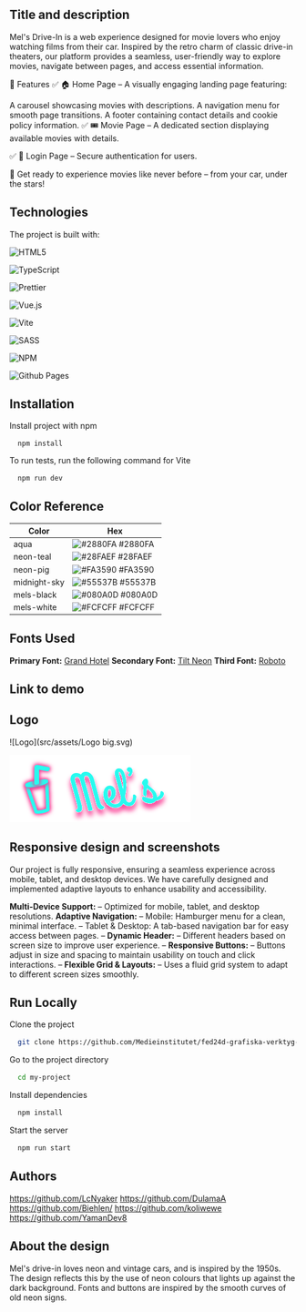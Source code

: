 ## Title and description

Mel's Drive-In is a web experience designed for movie lovers who enjoy watching films from their car. Inspired by the retro charm of classic drive-in theaters, our platform provides a seamless, user-friendly way to explore movies, navigate between pages, and access essential information.

🚗 Features
✅ 🏠 Home Page – A visually engaging landing page featuring:

A carousel showcasing movies with descriptions.
A navigation menu for smooth page transitions.
A footer containing contact details and cookie policy information.
✅ 🎟️ Movie Page – A dedicated section displaying available movies with details.

✅ 🔐 Login Page – Secure authentication for users.

🎥 Get ready to experience movies like never before – from your car, under the stars!

## Technologies

The project is built with:

![HTML5](https://img.shields.io/badge/html5-%23E34F26.svg?style=for-the-badge&logo=html5&logoColor=white)

![TypeScript](https://img.shields.io/badge/typescript-%23007ACC.svg?style=for-the-badge&logo=typescript&logoColor=white)

![Prettier](https://img.shields.io/badge/prettier-%23F7B93E.svg?style=for-the-badge&logo=prettier&logoColor=black)

![Vue.js](https://img.shields.io/badge/vuejs-%2335495e.svg?style=for-the-badge&logo=vuedotjs&logoColor=%234FC08D)

![Vite](https://img.shields.io/badge/vite-%23646CFF.svg?style=for-the-badge&logo=vite&logoColor=white)

![SASS](https://img.shields.io/badge/SASS-hotpink.svg?style=for-the-badge&logo=SASS&logoColor=white)

![NPM](https://img.shields.io/badge/NPM-%23CB3837.svg?style=for-the-badge&logo=npm&logoColor=white)

![Github Pages](https://img.shields.io/badge/github%20pages-121013?style=for-the-badge&logo=github&logoColor=white)

## Installation

Install project with npm

```
  npm install
```

To run tests, run the following command for Vite

```
  npm run dev
```

## Color Reference

| Color        | Hex                                                              |
| ------------ | ---------------------------------------------------------------- |
| aqua         | ![#2880FA](https://via.placeholder.com/10/2880FA?text=+) #2880FA |
| neon-teal    | ![#28FAEF](https://via.placeholder.com/10/28FAEF?text=+) #28FAEF |
| neon-pig     | ![#FA3590](https://via.placeholder.com/10/FA3590?text=+) #FA3590 |
| midnight-sky | ![#55537B](https://via.placeholder.com/10/55537B?text=+) #55537B |
| mels-black   | ![#080A0D](https://via.placeholder.com/10/080A0D?text=+) #080A0D |
| mels-white   | ![#FCFCFF](https://via.placeholder.com/10/FCFCFF?text=+) #FCFCFF |

## Fonts Used

**Primary Font:** [Grand Hotel](https://fonts.google.com/specimen/Grand+Hotel?query=grand+hotel)
**Secondary Font:** [Tilt Neon](https://fonts.google.com/specimen/Tilt+Neon)
**Third Font:** [Roboto](https://fonts.google.com/specimen/Roboto)

## Link to demo

## Logo

![Logo](src/assets/Logo big.svg)

![Logo small](src/assets/Logo-small.svg)

## Responsive design and screenshots

Our project is fully responsive, ensuring a seamless experience across mobile, tablet, and desktop devices. We have carefully designed and implemented adaptive layouts to enhance usability and accessibility.

**Multi-Device Support:** – Optimized for mobile, tablet, and desktop resolutions.
**Adaptive Navigation:** – Mobile: Hamburger menu for a clean, minimal interface.
– Tablet & Desktop: A tab-based navigation bar for easy access between pages.
– **Dynamic Header:** – Different headers based on screen size to improve user experience.
– **Responsive Buttons:** – Buttons adjust in size and spacing to maintain usability on touch and click interactions.
– **Flexible Grid & Layouts:** – Uses a fluid grid system to adapt to different screen sizes smoothly.

## Run Locally

Clone the project

```bash
  git clone https://github.com/Medieinstitutet/fed24d-grafiska-verktyg-kattalemurerna/tree/main
```

Go to the project directory

```bash
  cd my-project
```

Install dependencies

```bash
  npm install
```

Start the server

```bash
  npm run start
```

## Authors

https://github.com/LcNyaker
https://github.com/DulamaA
https://github.com/Biehlen/
https://github.com/koliwewe
https://github.com/YamanDev8

## About the design

Mel's drive-in loves neon and vintage cars, and is inspired by the 1950s. The design reflects this by the use of neon colours that lights up against the dark background. Fonts and buttons are inspired by the smooth curves of old neon signs.
